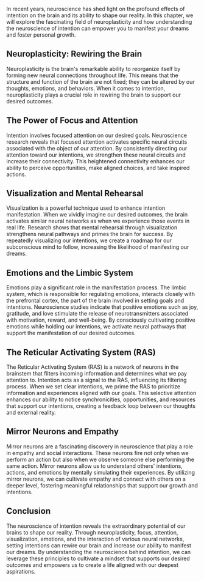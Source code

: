
In recent years, neuroscience has shed light on the profound effects of intention on the brain and its ability to shape our reality. In this chapter, we will explore the fascinating field of neuroplasticity and how understanding the neuroscience of intention can empower you to manifest your dreams and foster personal growth.

Neuroplasticity: Rewiring the Brain
-----------------------------------

Neuroplasticity is the brain's remarkable ability to reorganize itself by forming new neural connections throughout life. This means that the structure and function of the brain are not fixed; they can be altered by our thoughts, emotions, and behaviors. When it comes to intention, neuroplasticity plays a crucial role in rewiring the brain to support our desired outcomes.

The Power of Focus and Attention
--------------------------------

Intention involves focused attention on our desired goals. Neuroscience research reveals that focused attention activates specific neural circuits associated with the object of our attention. By consistently directing our attention toward our intentions, we strengthen these neural circuits and increase their connectivity. This heightened connectivity enhances our ability to perceive opportunities, make aligned choices, and take inspired actions.

Visualization and Mental Rehearsal
----------------------------------

Visualization is a powerful technique used to enhance intention manifestation. When we vividly imagine our desired outcomes, the brain activates similar neural networks as when we experience those events in real life. Research shows that mental rehearsal through visualization strengthens neural pathways and primes the brain for success. By repeatedly visualizing our intentions, we create a roadmap for our subconscious mind to follow, increasing the likelihood of manifesting our dreams.

Emotions and the Limbic System
------------------------------

Emotions play a significant role in the manifestation process. The limbic system, which is responsible for regulating emotions, interacts closely with the prefrontal cortex, the part of the brain involved in setting goals and intentions. Neuroscience studies indicate that positive emotions such as joy, gratitude, and love stimulate the release of neurotransmitters associated with motivation, reward, and well-being. By consciously cultivating positive emotions while holding our intentions, we activate neural pathways that support the manifestation of our desired outcomes.

The Reticular Activating System (RAS)
-------------------------------------

The Reticular Activating System (RAS) is a network of neurons in the brainstem that filters incoming information and determines what we pay attention to. Intention acts as a signal to the RAS, influencing its filtering process. When we set clear intentions, we prime the RAS to prioritize information and experiences aligned with our goals. This selective attention enhances our ability to notice synchronicities, opportunities, and resources that support our intentions, creating a feedback loop between our thoughts and external reality.

Mirror Neurons and Empathy
--------------------------

Mirror neurons are a fascinating discovery in neuroscience that play a role in empathy and social interactions. These neurons fire not only when we perform an action but also when we observe someone else performing the same action. Mirror neurons allow us to understand others' intentions, actions, and emotions by mentally simulating their experiences. By utilizing mirror neurons, we can cultivate empathy and connect with others on a deeper level, fostering meaningful relationships that support our growth and intentions.

Conclusion
----------

The neuroscience of intention reveals the extraordinary potential of our brains to shape our reality. Through neuroplasticity, focus, attention, visualization, emotions, and the interaction of various neural networks, setting intentions can rewire our brain and increase our ability to manifest our dreams. By understanding the neuroscience behind intention, we can leverage these principles to cultivate a mindset that supports our desired outcomes and empowers us to create a life aligned with our deepest aspirations.
